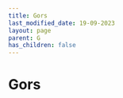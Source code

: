 ```yaml
---
title: Gors
last_modified_date: 19-09-2023
layout: page
parent: G
has_children: false
---
```


Gors
====

